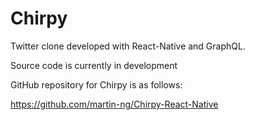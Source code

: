 # Chirpy

Twitter clone developed with React-Native and GraphQL.

Source code is currently in development

GitHub repository for Chirpy is as follows:

https://github.com/martin-ng/Chirpy-React-Native
